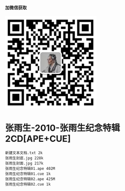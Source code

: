 #### 加微信获取
![扫码加微信](w.png)
# 张雨生-2010-张雨生纪念特辑 2CD[APE+CUE]
    新建文本文档.txt 2k
    张雨生封底.jpg 228k
    张雨生封面.jpg 217k
    张雨生纪念特辑01.ape 402M
    张雨生纪念特辑01.cue 1k
    张雨生纪念特辑02.ape 425M
    张雨生纪念特辑02.cue 1k
